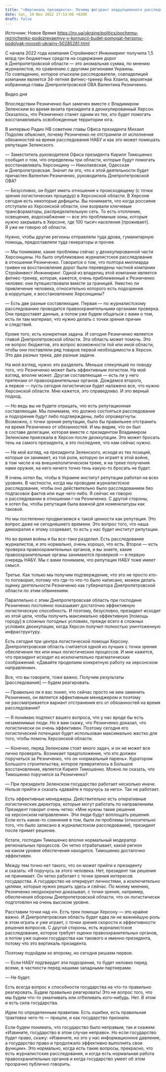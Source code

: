 ```yaml
---
title: "«Вертикаль президента». Почему фигурант коррупционного расследования журналистов Резниченко будет восстанавливать Херсон — интервью с Подоляком"
date: Sat, 19 Nov 2022 17:53:00 +0200
draft: false
---
```

Источник: Новое Время https://nv.ua/ukraine/politics/pochemu-reznichenko-podozrevaemyy-v-korrupcii-budet-pomogat-hersonu-podolyak-novosti-ukrainy-50285281.html


С начала 2022 года компания Стройинвест Инжиниринг получила 1,5 млрд грн бюджетных средств на содержание дорог в Днепропетровской области — это аномальная сумма, по мнению журналистов, по сравнению с другими регионами Украины. По совпадению, которое отыскали расследователи, совладелицей компании является 34-летняя фитнес-тренер Яна Хланта, вероятная избранница главы Днепропетровской ОВА Валентина Резниченко.

 Видео дня   

Впоследствии Резниченко был замечен вместе с Владимиром Зеленским во время визита президента в деоккупированный Херсон. Оказалось, что Резниченко станет одним из тех, кто будет помогать восстанавливать освобожденные территории юга.

В интервью Радио НВ советник главы Офиса президента Михаил Подоляк объяснил, почему Резниченко не отстранили от исполнения обязанностей на время расследования НАБУ и как это может помешать репутации Зеленского.

— Заместитель руководителя Офиса президента Кирилл Тимошенко сообщил о том, что определены три области, которые будут помогать восстанавливать Херсонщину — Николаевская, Одесская и Днепропетровская. Значит ли это, что к этой деятельности будет причастен Валентин Резниченко, руководитель Днепропетровской ОВА?

— Безусловно, он будет иметь отношение к происходящему (с точки зрения логистических процедур) в Херсонской области. В Херсоне сегодня есть некоторые дефициты. Вы понимаете, что когда россияне отступали из Херсонской области, они взорвали ключевые трансформаторы, распределительную сеть. То есть отопление, освещение, водоснабжение — все это проблемные зоны, которые нужно закрывать в Херсоне, где 100 тысяч населения [проживает]. Я уже не говорю об области.

Нужно, чтобы другие регионы отправляли туда дрова, гуманитарную помощь, предоставляли туда генераторы и прочее.

— Мы понимаем, какие проблемы сейчас у деоккупированной части Херсонщины. Но было опубликовано журналистское расследование в отношении Резниченко. Говорится о том, что полтора миллиарда гривен на восстановление дорог были переведены частной компании Стройинвест Инжиниринг. Одной из владелиц этой компании является фитнес-тренер, которая, кажется, очень приближенный к Резниченко человек: они путешествовали вместе за границей. Уместно ли привлечение человека, относительно которого есть подозрения в коррупции, к восстановлению Херсонщины?

— Есть две разные составляющие. Первая — по журналистскому расследованию проводится правоохранительными органами проверка. Они предоставят данные, а потом уже будем общаться с вами о том, есть ли там материал, что нужно делать с точки зрения причин и следствий.

Кроме того, есть конкретная задача. И сегодня Резниченко является главой Днепропетровской области. Эта область может помочь. Это не вопрос бюджетов, это вопрос возможности той или иной области, чтобы они поставляли ряд товаров первой необходимости в Херсон. Это два разных трека, две разные задачи.

На мой взгляд, нужно это разделить. Меньше спекуляций по поводу того, что Резниченко может быть эффективным логистом. На мой взгляд, вполне может. Другая составляющая — есть ли у него претензии от правоохранительных органов. Дождемся второго, а первое — пусть сегодня логистически будет налажено все, что нужно Херсонской области. Мне кажется, это справедливо. И это верный подход.

— Но ведь вы не будете отрицать, что есть репутационная составляющая. Мы понимаем, что должно состояться расследование и подозрения будут либо подтверждены, либо опровергнуты. Возможно, с точки зрения репутации, было бы правильнее отстранить на время Резниченко от обязанностей. И мы видим, что он был в составе делегации, которая вместе с президентом Владимиром Зеленским приезжала в Херсон после деоккупации. Это может бросать тень на самого президента, а это последнее, что нам сейчас нужно.

— На мой взгляд, на президента Зеленского, исходя из тех позиций, которые он занимает, из той роли, которую он играет в этой войне, в том числе и на внешнеполитическом треке, и на треке получения нами оружия, на него ничего точно тень какую-то бросать не будет.

Я очень хотел бы, чтобы в Украине институт репутации работал на всех уровнях. В частности, когда мы проводим журналистское расследование, чтобы оно действительно было расследованием без подтасовок фактов или еще чего-либо. Я сейчас не говорю о расследовании в отношении г-на Резниченко. С другой стороны, я хотел бы, чтобы репутация была важной для номенклатуры как таковой.

Но мы постепенно продвигаемся к такой ценности как репутация. Это вопрос даже не сегодняшнего времени. Это вопрос того, что наша демократия к этому созревает, то есть у нас будет институт репутации.

Но во время войны я бы все-таки разделил. Есть расследование журналистов, и это нормально, очень хорошо, что есть. Второе — есть проверка правоохранительных органов, и вы знаете, какие правоохранительные органы занимаются проверкой — в первую очередь НАБУ. Мы с вами понимаем, что репутация НАБУ тоже имеет смысл.

Третье. Как только мы получим подтверждение, что это не просто кто-то поговорил, потому что где-то что-то было написано, можем делать оценку деятельности Резниченко как губернатора Днепропетровской области по этим обвинениям.

Параллельно с этим Днепропетровская область при господине Резниченко постоянно показывает достаточно эффективную логистическую способность. И поэтому, безусловно, президент исходит из этой цели, чтобы получить максимально эффективную [помощь городу] в сложных погодных условиях, прежде всего в сложных условиях деоккупации, когда Херсон получил полностью уничтоженную инфраструктуру.

Есть сегодня три центра логистической помощи Херсону. Днепропетровская область считается одной из лучших с точки зрения обеспечения тех или иных логистических процессов. И мне кажется, что президент исходит из исключительно прагматических соображений: «Давайте проделаем конкретную работу на херсонском направлении».

Все, что вы говорите, тоже важно. Получим результаты [расследования] — будем реагировать.

— Правильно ли я вас понял, что сейчас просто не кем заменить Резниченко, он является эффективным менеджером и поэтому не рассматривается вариант отстранения его от обязанностей на время расследования?

— Я понимаю подтекст вашего вопроса, что у нас вроде бы есть незаменимые люди. Но я вам скажу, что Резниченко доказал, что логистически он очень эффективен. Поэтому сегодня его логистический потенциал будет использован максимально жестко для того, чтобы помочь Херсонской области.

— Конечно, перед Зеленским стоит много задач, и он не может все лично проверять. Возникает предположение, что кто должен поручиться за Резниченко, что он «нормальный парень». Куратором Большого строительства, которое превратилось в Большое восстановление, является Кирилл Тимошенко. Можно ли сказать, что Тимошенко поручился за Резниченко?

— При президенте Зеленском государство работает несколько иначе. Нельзя прийти и сказать «давайте я поручусь за него». Так не работает.

Есть эффективные менеджеры. Действительно есть оперативные логистические директора, которые могут работать по направлениям. Президент говорит очень четко: «Мне нужны такие решения на херсонском направлении». Эти люди будут воплощать решения. Если есть какие-то сомнения в том, были ли проблемы (относительно того, что было записано в журналистском расследовании), президент после примет решение.

Кстати, господин Тимошенко вполне нормальный модератор региональных процессов. Он четко отрабатывает, какой регион на каком уровне обеспечения находится. Тимошенко достаточно эффективен.

Между тем точно нет такого, что он может прийти к президенту и сказать: «Я поручусь за этого человека. Нет, президент так решения не принимает. Он четко работает с точки зрения интересов государства. А государство не оперирует личностями, а исключительно целями, которые нужно решить здесь и сейчас. По моему мнению, Резниченко неоднократно доказывал, с точки зрения, например, обеспечения обороны Днепропетровской области, что он логистически подготовлен на очень высоком уровне.

Расставим точки над «і». Есть трек помощи Херсону — это крайне важно. И Днепропетровская область будет едва ли не важнейшую роль в этом играть и уже играет, с точки зрения скорости и эффективности решения вопросов. С другой стороны, есть журналистское расследование, которое требует оценки правоохранительных органов, а потом уже оценки государства как такового и именно президента, потому что это вертикаль президента.

Поэтому подойдем ко второму, но сегодня решаем первое.

— Если НАБУ подтвердит эти подозрения, то будет неловко перед всеми, в частности перед нашими западными партнерами.

— Не будет.

Есть всегда вопрос к способности государства на что-то правильно реагировать. Будем правильно реагировать! Это не вопрос того, что мы будем что-то умалчивать или отбеливать кого-нибудь. Нет. В этом и есть сила государства.

Идем по определенным правилам. Есть ошибки, есть правильная трактовка чего-то — пришли, и как государство признали.

Если будем понимать, что государство было неправым, так и скажем: «Извините, государство в этом случае неправо». Но если государство будет право, скажу: «Извините, но это у нас информационное давление, а государство право и продолжало эффективно выполнять свои функции». Это нормально, когда есть такие вопросы, прекрасно, что есть журналистские расследования, и когда есть нормальная работа правоохранительных органов и когда государство умеет об этом прозрачно публично говорить.

